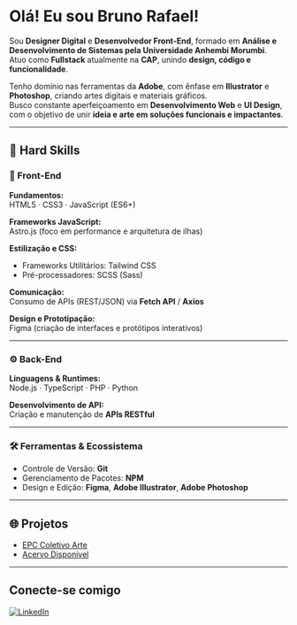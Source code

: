 # Olá! Eu sou Bruno Rafael!

Sou **Designer Digital** e **Desenvolvedor Front-End**, formado em **Análise e Desenvolvimento de Sistemas pela Universidade Anhembi Morumbi**.  
Atuo como **Fullstack** atualmente na **CAP**, unindo **design, código e funcionalidade**.

Tenho domínio nas ferramentas da **Adobe**, com ênfase em **Illustrator** e **Photoshop**, criando artes digitais e materiais gráficos.  
Busco constante aperfeiçoamento em **Desenvolvimento Web** e **UI Design**, com o objetivo de unir **ideia e arte em soluções funcionais e impactantes**.

---

## 🚀 Hard Skills

### 🧩 Front-End

**Fundamentos:**  
HTML5 · CSS3 · JavaScript (ES6+)

**Frameworks JavaScript:**  
Astro.js (foco em performance e arquitetura de ilhas)

**Estilização e CSS:**  
- Frameworks Utilitários: Tailwind CSS  
- Pré-processadores: SCSS (Sass)

**Comunicação:**  
Consumo de APIs (REST/JSON) via **Fetch API** / **Axios**

**Design e Prototipação:**  
Figma (criação de interfaces e protótipos interativos)

---

### ⚙️ Back-End

**Linguagens & Runtimes:**  
Node.js · TypeScript · PHP · Python

**Desenvolvimento de API:**  
Criação e manutenção de **APIs RESTful**

---

### 🛠️ Ferramentas & Ecossistema

- Controle de Versão: **Git**
- Gerenciamento de Pacotes: **NPM**
- Design e Edição: **Figma**, **Adobe Illustrator**, **Adobe Photoshop**

---

## 🌐 Projetos

- [EPC Coletivo Arte](https://www.epccoletivoarte.com.br/)
- [Acervo Disponível](https://acervodisponivel.com.br/)

---

## Conecte-se comigo

[![LinkedIn](https://img.shields.io/badge/LinkedIn-0077B5?style=for-the-badge&logo=linkedin&logoColor=white)](https://www.linkedin.com/in/bruno-rafael-bueno-da-silva/)
